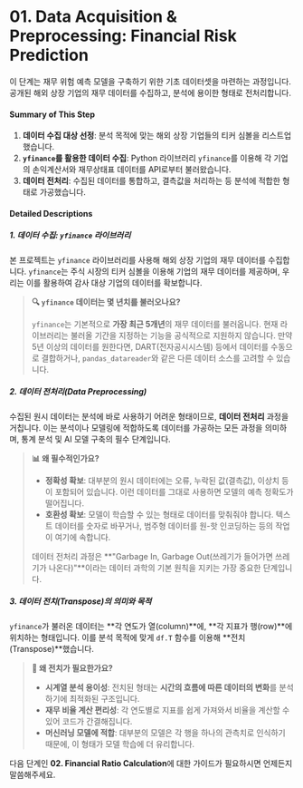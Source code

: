 # **01. Data Acquisition & Preprocessing: Financial Risk Prediction**

이 단계는 재무 위험 예측 모델을 구축하기 위한 기초 데이터셋을 마련하는 과정입니다. 공개된 해외 상장 기업의 재무 데이터를 수집하고, 분석에 용이한 형태로 전처리합니다.

#### **Summary of This Step**

1.  **데이터 수집 대상 선정**: 분석 목적에 맞는 해외 상장 기업들의 티커 심볼을 리스트업했습니다.
2.  **`yfinance`를 활용한 데이터 수집**: Python 라이브러리 `yfinance`를 이용해 각 기업의 손익계산서와 재무상태표 데이터를 API로부터 불러왔습니다.
3.  **데이터 전처리**: 수집된 데이터를 통합하고, 결측값을 처리하는 등 분석에 적합한 형태로 가공했습니다.

#### **Detailed Descriptions**

##### **1. 데이터 수집: `yfinance` 라이브러리**

본 프로젝트는 `yfinance` 라이브러리를 사용해 해외 상장 기업의 재무 데이터를 수집합니다. `yfinance`는 주식 시장의 티커 심볼을 이용해 기업의 재무 데이터를 제공하며, 우리는 이를 활용하여 감사 대상 기업의 데이터를 확보합니다.

> **🔍 `yfinance` 데이터는 몇 년치를 불러오나요?**
> 
> `yfinance`는 기본적으로 **가장 최근 5개년**의 재무 데이터를 불러옵니다. 현재 라이브러리는 불러올 기간을 지정하는 기능을 공식적으로 지원하지 않습니다. 만약 5년 이상의 데이터를 원한다면, DART(전자공시시스템) 등에서 데이터를 수동으로 결합하거나, `pandas_datareader`와 같은 다른 데이터 소스를 고려할 수 있습니다.

##### **2. 데이터 전처리(Data Preprocessing)**

수집된 원시 데이터는 분석에 바로 사용하기 어려운 형태이므로, **데이터 전처리** 과정을 거칩니다. 이는 분석이나 모델링에 적합하도록 데이터를 가공하는 모든 과정을 의미하며, 통계 분석 및 AI 모델 구축의 필수 단계입니다.

> **📊 왜 필수적인가요?**
>
> * **정확성 확보**: 대부분의 원시 데이터에는 오류, 누락된 값(결측값), 이상치 등이 포함되어 있습니다. 이런 데이터를 그대로 사용하면 모델의 예측 정확도가 떨어집니다.
> * **호환성 확보**: 모델이 학습할 수 있는 형태로 데이터를 맞춰줘야 합니다. 텍스트 데이터를 숫자로 바꾸거나, 범주형 데이터를 원-핫 인코딩하는 등의 작업이 여기에 속합니다.
>
> 데이터 전처리 과정은 **"Garbage In, Garbage Out(쓰레기가 들어가면 쓰레기가 나온다)"**이라는 데이터 과학의 기본 원칙을 지키는 가장 중요한 단계입니다.

##### **3. 데이터 전치(Transpose)의 의미와 목적**

`yfinance`가 불러온 데이터는 **각 연도가 열(column)**에, **각 지표가 행(row)**에 위치하는 형태입니다. 이를 분석 목적에 맞게 `df.T` 함수를 이용해 **전치(Transpose)**했습니다.

> **🔄 왜 전치가 필요한가요?**
>
> * **시계열 분석 용이성**: 전치된 형태는 **시간의 흐름에 따른 데이터의 변화**를 분석하기에 최적화된 구조입니다.
> * **재무 비율 계산 편리성**: 각 연도별로 지표를 쉽게 가져와서 비율을 계산할 수 있어 코드가 간결해집니다.
> * **머신러닝 모델에 적합**: 대부분의 모델은 각 행을 하나의 관측치로 인식하기 때문에, 이 형태가 모델 학습에 더 유리합니다.


다음 단계인 **02. Financial Ratio Calculation**에 대한 가이드가 필요하시면 언제든지 말씀해주세요.
